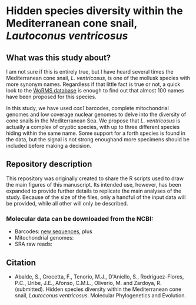 # Hidden species diversity within the Mediterranean cone snail, *Lautoconus ventricosus*
## What was this study about?
I am not sure if this is entirely true, but I have heard several times the Mediterranean cone snail, *L. ventricosus*, is one of the mollusk species with more synonym names. Regardless if that little fact is true or not, a quick look to the [WoRMS database](https://www.marinespecies.org/aphia.php?p=taxdetails&id=428401) is enough to find out that almost 100 names have been proposed for this species.

In this study, we have used *cox1* barcodes, complete mitochondrial genomes and low coverage nuclear genomes to delve into the diversity of cone snails in the Mediterranean Sea. We propose that *L. ventricosus* is actually a complex of cryptic species, with up to three different species hiding within the same name. Some support for a forth species is found in the data, but the signal is not strong enoughand more specimens should be included before making a decision.

## Repository description
This repository was originally created to share the R scripts used to draw the main figures of this manuscript. Its intended use, however, has been expanded to provide further details to replicate the main analyses of the study. Because of the size of the files, only a handful of the input data will be provided, while all other will only be described.

### Molecular data can be downloaded from the NCBI:
<ul>
    <li>Barcodes: <a href="https://www.ncbi.nlm.nih.gov/nuccore/?term=ON951339:ON951583[accn]">new sequences</a>, plus  </li>
    <li>Mitochondrial genomes: </li>
    <li>SRA raw reads: </li>
</ul>

## Citation
<ul>
  <li>Abalde, S., Crocetta, F., Tenorio, M.J., D'Aniello, S., Rodriguez-Flores, P.C., Uribe, J.E., Afonso, C.M.L., Oliverio, M. and Zardoya, R. (submitted). Hidden species diversity within the Mediterranean cone snail, <i>Lautoconus ventricosus</i>. Molecular Phylogenetics and Evolution.</li>
</ul>
